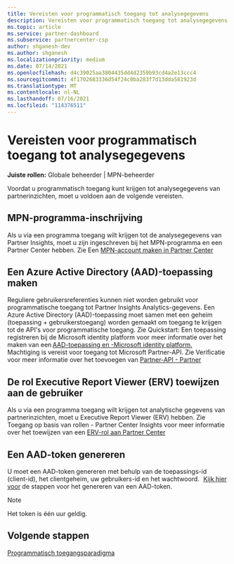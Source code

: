 ```yaml
---
title: Vereisten voor programmatisch toegang tot analysegegevens
description: Vereisten voor programmatisch toegang tot analysegegevens
ms.topic: article
ms.service: partner-dashboard
ms.subservice: partnercenter-csp
author: shganesh-dev
ms.author: shganesh
ms.localizationpriority: medium
ms.date: 07/14/2021
ms.openlocfilehash: d4c39025aa3804435dd4d2359b93cd4a2e13ccc4
ms.sourcegitcommit: 4f1702683336d54f24c0ba283f7d13dda581923d
ms.translationtype: MT
ms.contentlocale: nl-NL
ms.lasthandoff: 07/16/2021
ms.locfileid: "114376511"
---
```

# <a name="prerequisites-to-programmatically-access-analytics-data"></a>Vereisten voor programmatisch toegang tot analysegegevens

**Juiste rollen:** Globale beheerder | MPN-beheerder

Voordat u programmatisch toegang kunt krijgen tot analysegegevens van partnerinzichten, moet u voldoen aan de volgende vereisten.

## <a name="mpn-program-enrollment"></a>MPN-programma-inschrijving

Als u via een programma toegang wilt krijgen tot de analysegegevens van Partner Insights, moet u zijn ingeschreven bij het MPN-programma en een Partner Center hebben. Zie Een [MPN-account maken in Partner Center](mpn-create-a-partner-center-account.md)

## <a name="create-azure-active-directory-aad-application"></a>Een Azure Active Directory (AAD)-toepassing maken

Reguliere gebruikersreferenties kunnen niet worden gebruikt voor programmatische toegang tot Partner Insights Analytics-gegevens. Een Azure Active Directory (AAD)-toepassing moet samen met een geheim (toepassing + gebruikerstoegang) worden gemaakt om toegang te krijgen tot de API's voor programmatische toegang. Zie Quickstart: Een toepassing registreren bij de Microsoft identity platform voor meer informatie over het maken van een [AAD-toepassing en -Microsoft identity platform.](/azure/active-directory/develop/quickstart-register-app)   Machtiging is vereist voor toegang tot Microsoft Partner-API. Zie Verificatie voor meer informatie over het toevoegen van [Partner-API - Partner](/partner/develop/api-authentication#application-and-user-access)

## <a name="assign-executive-report-viewer-erv-role-to-the-user"></a>De rol Executive Report Viewer (ERV) toewijzen aan de gebruiker

Als u via een programma toegang wilt krijgen tot analytische gegevens van partnerinzichten, moet u Executive Report Viewer (ERV) hebben. Zie Toegang op basis van rollen - Partner Center Insights voor meer informatie over het toewijzen van een [ERV-rol aan Partner Center](insights-roles.md)

## <a name="generate-an-aad-token"></a>Een AAD-token genereren

U moet een AAD-token genereren met behulp van de toepassings-id (client-id), het clientgeheim, uw gebruikers-id en het wachtwoord.   [Kijk hier voor](insights-programmatic-first-api-call.md#token-generation) de stappen voor het genereren van een AAD-token.

> [!Note]
> Het token is één uur geldig.

## <a name="next-steps"></a>Volgende stappen
[Programmatisch toegangsparadigma](insights-programmatic-access-paradigm.md)